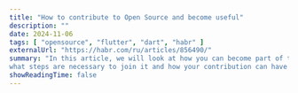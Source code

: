 ```yaml
---
title: "How to contribute to Open Source and become useful"
description: ""
date: 2024-11-06
tags: [ "opensource", "flutter", "dart", "habr" ]
externalUrl: "https://habr.com/ru/articles/856490/"
summary: "In this article, we will look at how you can become part of the Open Source community, 
what steps are necessary to join it and how your contribution can have a significant impact on the development of projects."
showReadingTime: false
---
```

